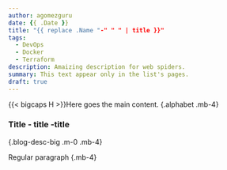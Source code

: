 ```yaml
--- 
author: agomezguru
date: {{ .Date }} 
title: "{{ replace .Name "-" " " | title }}" 
tags: 
  - DevOps
  - Docker
  - Terraform
description: Amaizing description for web spiders.
summary: This text appear only in the list's pages.
draft: true 
--- 
```



{{< bigcaps H >}}Here goes the main content.
{.alphabet .mb-4}

### Title - title -title
{.blog-desc-big .m-0 .mb-4}

Regular paragraph
{.mb-4}  



